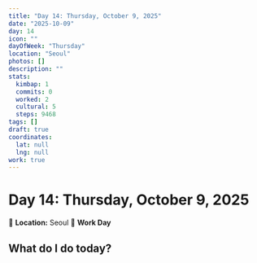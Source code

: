 ```yaml
---
title: "Day 14: Thursday, October 9, 2025"
date: "2025-10-09"
day: 14
icon: ""
dayOfWeek: "Thursday"
location: "Seoul"
photos: []
description: ""
stats:
  kimbap: 1
  commits: 0
  worked: 2
  cultural: 5
  steps: 9468
tags: []
draft: true
coordinates:
  lat: null
  lng: null
work: true
---
```

# Day 14: Thursday, October 9, 2025

📍 **Location:** Seoul
💼 **Work Day**

## What do I do today?


